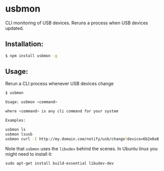 # usbmon

CLI monitoring of USB devices. Reruns a process when USB devices updated.

## Installation:

```sh
$ npm install usbmon -g
```

## Usage:

Rerun a CLI process whenever USB devices change

```sh
$ usbmon

Usage: usbmon <command>

where <command> is any cli command for your system

Examples:

usbmon ls
usbmon lsusb
usbmon curl -I http://my.domain.com/notify/usb/change?device=6b2e0a8
```

Note that `usbmon` uses the `libudev` behind the scenes. In Ubuntu linux you might need to install it:

```
sudo apt-get install build-essential libudev-dev
```

